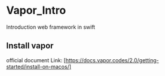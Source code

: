 # Vapor_Intro
Introduction web framework in swift

## Install vapor
official document Link: [https://docs.vapor.codes/2.0/getting-started/install-on-macos/]

